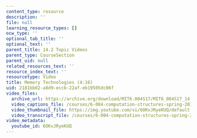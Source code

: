 ```yaml
---
content_type: resource
description: ''
file: null
learning_resource_types: []
ocw_type: ''
optional_tab_title: ''
optional_text: ''
parent_title: 14.2 Topic Videos
parent_type: CourseSection
parent_uid: null
related_resources_text: ''
resource_index_text: ''
resourcetype: Video
title: Memory Technologies (4:16)
uid: 2181bb02-a8d9-eccb-22af-eb19505dc06f
video_files:
  archive_url: https://archive.org/download/MIT6.004S17/MIT6_004S17_14-02-01_300k.mp4
  video_captions_file: /courses/6-004-computation-structures-spring-2017/d313baf7b10c52f89d6341b988416e63_6OKvJRyeKUQ.vtt
  video_thumbnail_file: https://img.youtube.com/vi/6OKvJRyeKUQ/default.jpg
  video_transcript_file: /courses/6-004-computation-structures-spring-2017/bece3db10260a458d56e20331f86e0ed_6OKvJRyeKUQ.pdf
video_metadata:
  youtube_id: 6OKvJRyeKUQ
---
```


